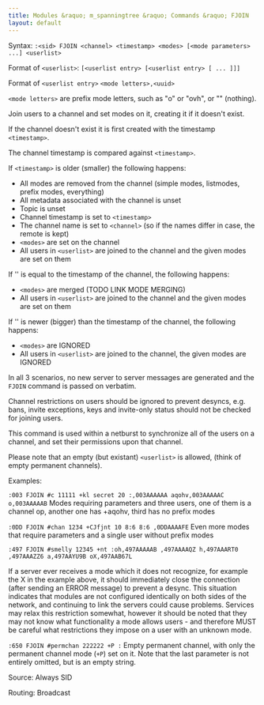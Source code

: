 ```yaml
---
title: Modules &raquo; m_spanningtree &raquo; Commands &raquo; FJOIN
layout: default
---
```


Syntax:
`:<sid> FJOIN <channel> <timestamp> <modes> [<mode parameters> ...] <userlist>`

Format of `<userlist>`:
`[<userlist entry> [<userlist entry> [ ... ]]]`

Format of `<userlist entry>`
`<mode letters>,<uuid>`

`<mode letters>` are prefix mode letters, such as "o" or "ovh", or "" (nothing).

Join users to a channel and set modes on it, creating it if it doesn't exist.

If the channel doesn't exist it is first created with the timestamp `<timestamp>`.

The channel timestamp is compared against `<timestamp>`.

If `<timestamp>` is older (smaller) the following happens:
- All modes are removed from the channel (simple modes, listmodes, prefix modes, everything)
- All metadata associated with the channel is unset
- Topic is unset
- Channel timestamp is set to `<timestamp>`
- The channel name is set to `<channel>` (so if the names differ in case, the remote is kept)
- `<modes>` are set on the channel
- All users in `<userlist>` are joined to the channel and the given modes are set on them

If '<timestamp>' is equal to the timestamp of the channel, the following happens:
- `<modes>` are merged (TODO LINK MODE MERGING)
- All users in `<userlist>` are joined to the channel and the given modes are set on them

If '<timestamp>' is newer (bigger) than the timestamp of the channel, the following happens:
- `<modes>` are IGNORED
- All users in `<userlist>` are joined to the channel, the given modes are IGNORED

In all 3 scenarios, no new server to server messages are generated and the `FJOIN` command is passed on verbatim.

Channel restrictions on users should be ignored to prevent desyncs, e.g. bans, invite exceptions, keys and invite-only status should not be checked for joining users.

This command is used within a netburst to synchronize all of the users on a channel, and set their permissions upon that channel.

Please note that an empty (but existant) `<userlist>` is allowed, (think of empty permanent channels).

Examples:

`:003 FJOIN #c 11111 +kl secret 20 :,003AAAAAA aqohv,003AAAAAC o,003AAAAAB`
Modes requiring parameters and three users, one of them is a channel op, another one has +aqohv, third has no prefix modes

`:0DD FJOIN #chan 1234 +CJfjnt 10 8:6 8:6 ,0DDAAAAFE`
Even more modes that require parameters and a single user without prefix modes

`:497 FJOIN #smelly 12345 +nt :oh,497AAAAAB ,497AAAAQZ h,497AAART0 ,497AAAZZ6 a,497AAYU9B oX,497AAB67L`

If a server ever receives a mode which it does not recognize, for example the X in the example above, it should immediately close the connection (after sending an ERROR message) to prevent a desync.
This situation indicates that modules are not configured identically on both sides of the network, and continuing to link the servers could cause problems.
Services may relax this restriction somewhat, however it should be noted that they may not know what functionality a mode allows users - and therefore MUST be careful what restrictions they impose on a user with an unknown mode.

`:650 FJOIN #permchan 222222 +P :`
Empty permanent channel, with only the permanent channel mode (`+P`) set on it. Note that the last parameter is not entirely omitted, but is an empty string.

Source:
Always SID

Routing:
Broadcast